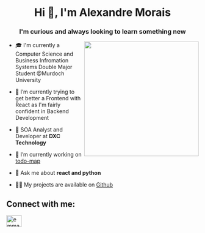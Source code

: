 <div align="left">

<h1 align="center">Hi 👋, I'm Alexandre Morais</h1>
<h3 align="center">I'm curious and always looking to learn something new</h3>

<img align="right" src="https://media.giphy.com/media/WoubLJE2HwyHg1qa9Z/giphy.gif" width="300"/>

- 🎓 I'm currently a Computer Science and Business Infromation Systems Double Major Student @Murdoch University

- 🌱 I’m currently trying to get better a Frontend with React as I'm fairly confident in Backend Development 

- 💼 SOA Analyst and Developer at **DXC Technology**

- 🔭 I’m currently working on [todo-map](https://github.com/Xandowski/todo-map)

- 💬 Ask me about **react and python**

- 👨‍💻 My projects are available on [Github](https://github.com/Xandowski?tab=repositories)

<h2 align="left">Connect with me:</h2>
<p align="left">
<a href="https://www.linkedin.com/in/emmanuel-robinson-1a22171b0/" target="blank"><img align="center" src="https://raw.githubusercontent.com/rahuldkjain/github-profile-readme-generator/master/src/images/icons/Social/linked-in-alt.svg" alt="emmanuel-robinson" height="30" width="40" /></a>
</p>
</div>
